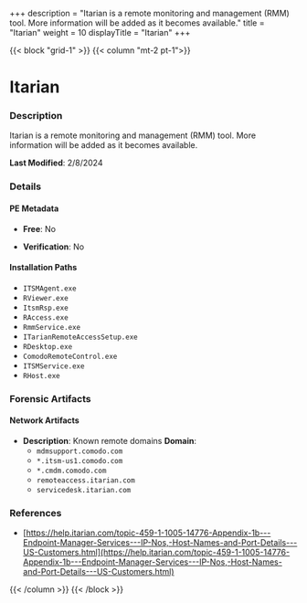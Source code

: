 +++
description = "Itarian is a remote monitoring and management (RMM) tool. More information will be added as it becomes available."
title = "Itarian"
weight = 10
displayTitle = "Itarian"
+++


{{< block "grid-1" >}}
{{< column "mt-2 pt-1">}}

# Itarian


### Description

Itarian is a remote monitoring and management (RMM) tool. More information will be added as it becomes available.



**Last Modified**: 2/8/2024

### Details


#### PE Metadata


- **Free**: No

- **Verification**: No




#### Installation Paths
- `ITSMAgent.exe`
- `RViewer.exe`
- `ItsmRsp.exe`
- `RAccess.exe`
- `RmmService.exe`
- `ITarianRemoteAccessSetup.exe`
- `RDesktop.exe`
- `ComodoRemoteControl.exe`
- `ITSMService.exe`
- `RHost.exe`

### Forensic Artifacts




#### Network Artifacts

- **Description**: Known remote domains
  **Domain**:
    - `mdmsupport.comodo.com`
    - `*.itsm-us1.comodo.com`
    - `*.cmdm.comodo.com`
    - `remoteaccess.itarian.com`
    - `servicedesk.itarian.com`





### References
- [https://help.itarian.com/topic-459-1-1005-14776-Appendix-1b---Endpoint-Manager-Services---IP-Nos,-Host-Names-and-Port-Details---US-Customers.html](https://help.itarian.com/topic-459-1-1005-14776-Appendix-1b---Endpoint-Manager-Services---IP-Nos,-Host-Names-and-Port-Details---US-Customers.html)



{{< /column >}}
{{< /block >}}

